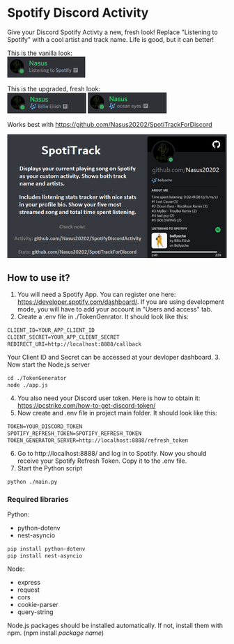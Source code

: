 # Spotify Discord Activity

Give your Discord Spotify Activty a new, fresh look!
Replace "Listening to Spotify" with a cool artist and track name.
Life is good, but it can better!

This is the vanilla look:   
![vanilla](https://github.com/Nasus20202/SpotifyDiscordActivity/blob/main/img/vanilla.png)

This is the upgraded, fresh look:   
![upgraded0](https://github.com/Nasus20202/SpotifyDiscordActivity/blob/main/img/upgraded0.png)
![upgraded1](https://github.com/Nasus20202/SpotifyDiscordActivity/blob/main/img/upgraded1.png)

Works best with https://github.com/Nasus20202/SpotiTrackForDiscord 

![demo](https://github.com/Nasus20202/SpotifyDiscordActivity/blob/main/img/demo.gif)

## How to use it?

1. You will need a Spotify App. You can register one here: https://developer.spotify.com/dashboard/.
If you are using development mode, you will have to add your account in "Users and access" tab.
2. Create a .env file in ./TokenGenrator. It should look like this:
```
CLIENT_ID=YOUR_APP_CLIENT_ID
CLIENT_SECRET=YOUR_APP_CLIENT_SECRET
REDIRECT_URI=http://localhost:8888/callback
```
Your Client ID and Secret can be accessed at your devloper dashboard.
3. Now start the Node.js server
```
cd ./TokenGenerator
node ./app.js
```
4. You also need your Discord user token. Here is how to obtain it: https://pcstrike.com/how-to-get-discord-token/
5. Now create and .env file in project main folder. It should look like this:
```
TOKEN=YOUR_DISCORD_TOKEN
SPOTIFY_REFRESH_TOKEN=SPOTIFY_REFRESH_TOKEN
TOKEN_GENERATOR_SERVER=http://localhost:8888/refresh_token
```
6. Go to http://localhost:8888/ and log in to Spotify. Now you should receive your Spotify Refresh Token. Copy it to the .env file.
7. Start the Python script
```
python ./main.py
```

### Required libraries

Python: 
- python-dotenv
- nest-asyncio
```
pip install python-dotenv
pip install nest-asyncio
```

Node:
- express
- request
- cors
- cookie-parser
- query-string

Node.js packages should be installed automatically. If not, install them with npm. (npm install *package name*)
